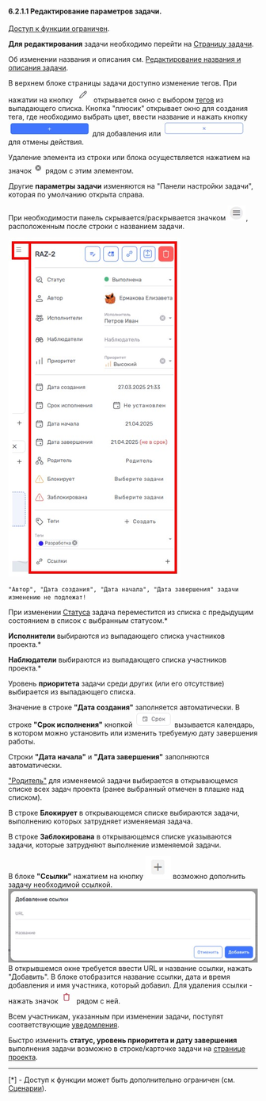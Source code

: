 #### 6.2.1.1 Редактирование параметров задачи.

[Доступ к функции ограничен](../../../9_roles_&_access/9.2_access.md).

**Для редактирования** задачи необходимо перейти на [Страницу задачи](../6.2_task_page.md).

Об изменении названия и описания см. [Редактирование названия и описания задачи](6.2.1_edit_task.md).

В верхнем блоке страницы задачи доступно изменение тегов. При нажатии на кнопку ![редактировать](/imgs/редактировать.jpg) открывается окно с выбором [тегов](../../../5_project/5.2_settings/5.2.3_tags/5.2.3_tags.md) из выпадающего списка. Кнопка "плюсик" открывает окно для создания тега, где необходимо выбрать цвет, ввести название и нажать кнопку ![тег+](/imgs/тег+.jpg) для добавления или ![тег-](/imgs/тег-.jpg) для отмены действия.  

Удаление элемента из строки или блока осуществляется нажатием на значок ![удаление элемента](/imgs/удаление_элемента.jpg) рядом с этим элементом.

Другие **параметры задачи** изменяются на "Панели настройки задачи", которая по умолчанию открыта справа.

При необходимости панель скрывается/раскрывается значком ![меню](/imgs/значок_меню.jpg), расположенным после строки с названием задачи.

![6.2.1.1](/imgs/6.2.1.1.jpg)

    "Автор", "Дата создания", "Дата начала", "Дата завершения" задачи изменению не подлежат!

При изменении [Статуса](../../../5_project/5.2_settings/5.2.2_states/5.2.2_states.md) задача переместится из списка с предыдущим состоянием в список с выбранным статусом.*  

**Исполнители** выбираются из выпадающего списка участников проекта.*

**Наблюдатели** выбираются из выпадающего списка участников проекта.*

Уровень **приоритета** задачи среди других (или его отсутствие) выбирается из выпадающего списка. 

Значение в строке **"Дата создания"** заполняется автоматически. В строке **"Срок исполнения"** кнопкой ![Срок](/imgs/срок.jpg) вызывается календарь, в котором можно установить или изменить требуемую дату завершения работы. 

Строки **"Дата начала"** и **"Дата завершения"** заполняются автоматически. 

["Родитель"](../../6.3_sub-task.md) для изменяемой задачи выбирается в открывающемся списке всех задач проекта (ранее выбранный отмечен в плашке над списком).  

В строке **Блокирует** в открывающемся списке выбираются задачи, выполнению которых затрудняет изменяемая задача.

В строке **Заблокирована** в открывающемся списке указываются задачи, которые затрудняют выполнение изменяемой задачи.

В блоке **"Ссылки"** нажатием на кнопку ![создать_проект](/imgs/создать_проект.jpg) возможно дополнить задачу необходимой ссылкой.  
![+ссылка](/imgs/+ссылка.jpg)  
В открывшемся окне требуется ввести URL и название ссылки, нажать "Добавить". 
В блоке отобразится название ссылки, дата и время добавления и имя участника, который добавил. Для удаления ссылки - нажать значок ![удалить](/imgs/удалить.jpg) рядом с ней.

Всем участникам, указанным при изменении задачи, поступят соответствующие [уведомления](../../6.4_notice.md).  

Быстро изменить **статус, уровень приоритета и дату завершения** выполнения задачи возможно в строке/карточке задачи на [странице проекта](../../../5_project/5.4_tasks_table.md).
___________________________________
[*] - Доступ к функции может быть дополнительно ограничен (см. [Сценарии](../../../5_project/5.2_settings/5.2.4_scripts/5.2.4_scripts.md)).

